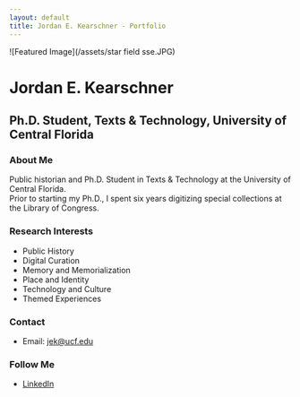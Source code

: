 ```yaml
---
layout: default
title: Jordan E. Kearschner - Portfolio
---
```


![Featured Image](/assets/star field sse.JPG)

# Jordan E. Kearschner
## Ph.D. Student, Texts & Technology, University of Central Florida

### About Me
Public historian and Ph.D. Student in Texts & Technology at the University of Central Florida. 
<br>Prior to starting my Ph.D., I spent six years digitizing special collections at the Library of Congress. 

### Research Interests
- Public History
- Digital Curation
- Memory and Memorialization
- Place and Identity
- Technology and Culture
- Themed Experiences


### Contact

- Email: jek@ucf.edu

### Follow Me

- [LinkedIn](https://linkedin.com/in/jordankearschner)

